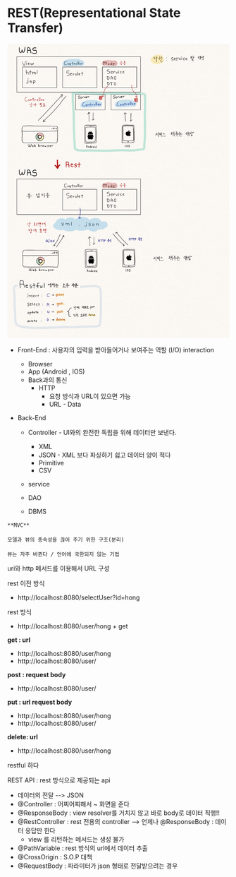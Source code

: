 # REST(Representational State Transfer)
![RestFul](img/RestFul.JPG)

- Front-End : 사용자의 입력을 받아들어거나 보여주는 역할 (I/O) interaction

  - Browser
  - App (Android , IOS)
  - Back과의 통신
    - HTTP
      - 요청 방식과 URL이 있으면 가능
      - URL - Data

- Back-End

  - Controller - UI와의 완전한 독립을 위해 데이터만 보낸다.
    - XML
    - JSON - XML 보다 파싱하기 쉽고 데이터 양이 적다
    - Primitive
    - CSV

  - service
  - DAO
  - DBMS

```
**MVC**

모델과 뷰의 종속성을 끊어 주기 위한 구조(분리)

뷰는 자주 바뀐다 / 언어에 국한되지 않는 기법
```



uri와 http 메서드를 이용해서 URL 구성

rest 이전 방식  

- http://localhost:8080/selectUser?id=hong

rest 방식

- http://localhost:8080/user/hong + get



**get : url**

- http://localhost:8080/user/hong
- http://localhost:8080/user/

**post : request body**

- http://localhost:8080/user/

**put : url request body**

- http://localhost:8080/user/hong
- http://localhost:8080/user/

**delete: url**

- http://localhost:8080/user/hong

restful 하다



REST API : rest 방식으로 제공되는 api

- 데이터의 전달 --> JSON
- @Controller : 어찌어찌해서 ~ 화면을 준다
- @ResponseBody : view resolver를 거치지 않고 바로 body로 데이터 직행!!
- @RestController : rest 전용의 controller --> 언제나 @ResponseBody : 데이터 응답만 한다
  - view 를 리턴하는 메서드는 생성 불가
- @PathVariable : rest 방식의 url에서 데이터 추출
- @CrossOrigin : S.O.P 대책
- @RequestBody : 파라미터가 json 형태로 전달받으려는 경우
